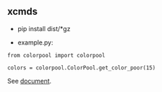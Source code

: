 xcmds
-----
* pip install dist/*gz

* example.py:
```
from colorpool import colorpool

colors = colorpool.ColorPool.get_color_poor(15)

```

See [document](https://gudeqing.github.io/colorpool/ "With a Title").
